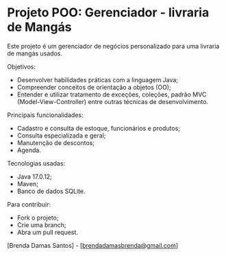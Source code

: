 # Projeto POO: Gerenciador - livraria de Mangás
Este projeto é um gerenciador de negócios personalizado para uma livraria de mangás usados.

Objetivos:
- Desenvolver habilidades práticas com a linguagem Java;
- Compreender conceitos de orientação a objetos (OO);
- Entender e utilizar tratamento de exceções, coleções, padrão MVC (Model-View-Controller) entre outras técnicas de desenvolvimento.

Principais funcionalidades:
- Cadastro e consulta de estoque, funcionários e produtos;
- Consulta especializada e geral;
- Manutenção de descontos;
- Agenda.

Tecnologias usadas:
- Java 17.0.12;
- Maven;
- Banco de dados SQLite.

Para contribuir:
- Fork o projeto;
- Crie uma branch;
- Abra um pull request.

[Brenda Damas Santos] - [brendadamasbrenda@gmail.com]
